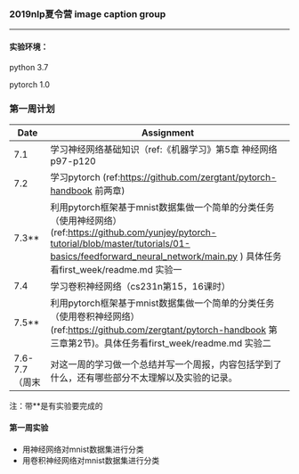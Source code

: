 ###  2019nlp夏令营 image caption group

---

#### 实验环境：

python 3.7

pytorch 1.0

### 第一周计划

| Date          | Assignment                                                   |
| ------------- | ------------------------------------------------------------ |
| 7.1           | 学习神经网络基础知识（ref:《机器学习》第5章 神经网络p97-p120 |
| 7.2           | 学习pytorch (ref:https://github.com/zergtant/pytorch-handbook      前两章) |
| 7.3**         | 利用pytorch框架基于mnist数据集做一个简单的分类任务（使用神经网络）(ref:https://github.com/yunjey/pytorch-tutorial/blob/master/tutorials/01-basics/feedforward_neural_network/main.py ) 具体任务看first_week/readme.md 实验一 |
| 7.4           | 学习卷积神经网络（cs231n第15，16课时）                       |
| 7.5**         | 利用pytorch框架基于mnist数据集做一个简单的分类任务（使用卷积神经网络）(ref:https://github.com/zergtant/pytorch-handbook      第三章第2节)。具体任务看first_week/readme.md 实验二 |
| 7.6-7.7（周末 | 对这一周的学习做一个总结并写一个周报，内容包括学到了什么，还有哪些部分不太理解以及实验的记录。 |

注：带**是有实验要完成的

#### 第一周实验

* 用神经网络对mnist数据集进行分类
* 用卷积神经网络对mnist数据集进行分类